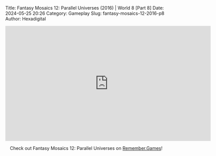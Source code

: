 Title: Fantasy Mosaics 12: Parallel Universes (2016) | World 8 [Part 8]
Date: 2024-05-25 20:26
Category: Gameplay
Slug: fantasy-mosaics-12-2016-p8
Author: Hexadigital

<center><iframe src="https://www.youtube.com/embed/XCE6kRy-ruM?feature=oembed" allow="accelerometer; autoplay; encrypted-media; gyroscope; picture-in-picture" width="640" height="360" frameborder="0"></iframe>

Check out Fantasy Mosaics 12: Parallel Universes on [Remember.Games](https://remember.games/game/8350/fantasy-mosaics-12-parallel-universes/)!</center>